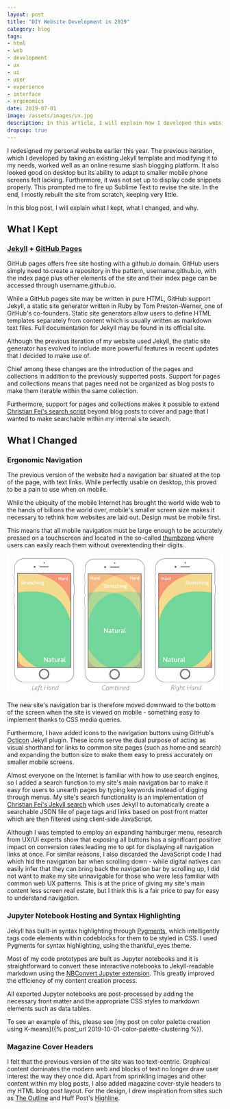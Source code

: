 ```yaml
---
layout: post
title: "DIY Website Development in 2019"
category: blog
tags: 
- html 
- web 
- development 
- ux 
- ui
- user
- experience
- interface
- ergonomics
date: 2019-07-01
image: /assets/images/ux.jpg
description: In this article, I will explain how I developed this website.
dropcap: true
---
```


I redesigned my personal website earlier this year. The previous iteration, which I developed by taking an existing Jekyll template and modifying it to my needs, worked well as an online resume slash blogging platform. It also looked good on desktop but its ability to adapt to smaller mobile phone screens felt lacking. Furthermore, it was not set up to display code snippets properly. This prompted me to fire up Sublime Text to revise the site. In the end, I mostly rebuilt the site from scratch, keeping very little.

In this blog post, I will explain what I kept, what I changed, and why.

## What I Kept

### [Jekyll](https://jekyllrb.com/) + [GitHub Pages](https://pages.github.com/)

GitHub pages offers free site hosting with a github.io domain. GitHub users simply need to create a repository in the pattern, username.github.io, with the index page plus other elements of the site and their index page can be accessed through username.github.io.

While a GitHub pages site may be written in pure HTML, GitHub support Jekyll, a static site generator written in Ruby by Tom Preston-Werner, one of GitHub's co-founders. Static site generators allow users to define HTML templates separately from content which is usually written as markdown text files. Full documentation for Jekyll may be found in its official site.

Although the previous iteration of my website used Jekyll, the static site generator has evolved to include more powerful features in recent updates that I decided to make use of.

Chief among these changes are the introduction of the pages and collections in addition to the previously supported posts. Support for pages and collections means that pages need not be organized as blog posts to make them iterable within the same collection.

Furthermore, support for pages and collections makes it possible to extend [Christian Fei's search script](https://github.com/christian-fei/Simple-Jekyll-Search) beyond blog posts to cover and page that I wanted to make searchable within my internal site search.

## What I Changed

### Ergonomic Navigation

The previous version of the website had a navigation bar situated at the top of the page, with text links. While perfectly usable on desktop, this proved to be a pain to use when on mobile.

While the ubiquity of the mobile Internet has brought the world wide web to the hands of billions the world over, mobile's smaller screen size makes it necessary to rethink how websites are laid out. Design must be mobile first.

This means that all mobile navigation must be large enough to be accurately pressed on a touchscreen and located in the so-called [thumbzone](https://www.smashingmagazine.com/2016/09/the-thumb-zone-designing-for-mobile-users/) where users can easily reach them without overextending their digits. 

![Thumbzone](/assets/images/thumb-zone-mapping-opt.png)

The new site's navigation bar is therefore moved downward to the bottom of the screen when the site is viewed on mobile - something easy to implement thanks to CSS media queries.

Furthermore, I have added icons to the navigation buttons using GitHub's [Octicon](https://octicons.github.com/) Jekyll plugin. These icons serve the dual purpose of acting as visual shorthand for links to common site pages (such as home and search) and expanding the button size to make them easy to press accurately on smaller mobile screens.

Almost everyone on the Internet is familiar with how to use search engines, so I added a search function to my site's main navigation bar to make it easy for users to unearth pages by typing keywords instead of digging through menus. My site's search functionality is an implementation of [Christian Fei's Jekyll search](https://github.com/christian-fei/Simple-Jekyll-Search) which uses Jekyll to automatically create a searchable JSON file of page tags and links based on post front matter which are then filtered using client-side JavaScript. 

Although I was tempted to employ an expanding hamburger menu, research from UX/UI experts show that exposing all buttons has a significant positive impact on conversion rates leading me to opt for displaying all navigation links at once. For similar reasons, I also discarded the JavaScript code I had which hid the navigation bar when scrolling down - while digital natives can easily infer that they can bring back the navigation bar by scrolling up, I did not want to make my site unnavigable for those who were less familiar with common web UX patterns. This is at the price of giving my site's main content less screen real estate, but I think this is a fair price to pay for easy to understand navigation.

### Jupyter Notebook Hosting and Syntax Highlighting

Jekyll has built-in syntax highlighting through [Pygments](http://pygments.org/), which intelligently tags code elements within codeblocks for them to be styled in CSS. I used Pygments for syntax highlighting, using the thankful_eyes theme. 

Most of my code prototypes are built as Jupyter notebooks and it is straightforward to convert these interactive notebooks to Jekyll-readable markdown using the [NBConvert Jupyter extension](https://nbconvert.readthedocs.io/en/latest/). This greatly improved the efficiency of my content creation process.

All exported Jupyter notebooks are post-processed by adding the necessary front matter and the appropriate CSS styles to markdown elements such as data tables.

To see an example of this, please see [my post on color palette creation using K-means]({% post_url 2019-10-01-color-palette-clustering %}).

### Magazine Cover Headers

I felt that the previous version of the site was too text-centric. Graphical content dominates the modern web and blocks of text no longer draw user interest the way they once did. Apart from sprinkling images and other content within my blog posts, I also added magazine cover-style headers to my HTML blog post layout. For the design, I drew inspiration from sites such as [The Outline](https://theoutline.com/) and Huff Post's [Highline](https://highline.huffingtonpost.com/). 
